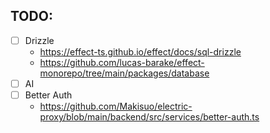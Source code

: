 ## TODO:

- [ ] Drizzle
  - https://effect-ts.github.io/effect/docs/sql-drizzle
  - https://github.com/lucas-barake/effect-monorepo/tree/main/packages/database
- [ ] AI
- [ ] Better Auth
  - https://github.com/Makisuo/electric-proxy/blob/main/backend/src/services/better-auth.ts
